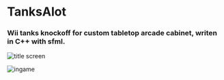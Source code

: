 # TanksAlot

### Wii tanks knockoff for custom tabletop arcade cabinet, writen in C++ with sfml.

![title screen](https://i.imgur.com/nXTIPdB.png)

![ingame](https://i.imgur.com/IFu5RhH.png)
